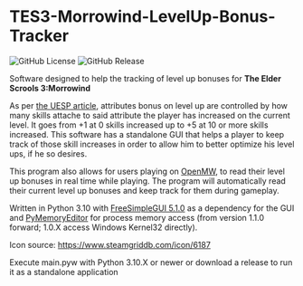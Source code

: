 # TES3-Morrowind-LevelUp-Bonus-Tracker
![GitHub License](https://img.shields.io/github/license/miguelalvim/TES3-Morrowind-LevelUp-Bonus-Tracker)
![GitHub Release](https://img.shields.io/github/v/release/MiguelAlvim/TES3-Morrowind-LevelUp-Bonus-Tracker)

Software designed to help the tracking of level up bonuses for **The Elder Scrools 3:Morrowind**

As per [the UESP article](https://en.uesp.net/wiki/Morrowind:Level), attributes bonus on level up are controlled by how many skills attache to said attribute the player has increased on the current level. It goes from +1 at 0 skills increased up to +5 at 10 or more skills increased. This software has a standalone GUI that helps a player to keep track of those skill increases in order to allow him to better optimize his level ups, if he so desires.

This program also allows for users playing on [OpenMW](https://github.com/OpenMW/openmw), to read their level up bonuses in real time while playing. The program will automatically read their current level up bonuses and keep track for them during gameplay.

Written in Python 3.10 with [FreeSimpleGUI 5.1.0](https://github.com/spyoungtech/FreeSimpleGUI) as a dependency for the GUI and [PyMemoryEditor](https://github.com/JeanExtreme002/PyMemoryEditor) for process memory access (from version 1.1.0 forward; 1.0.X access Windows Kernel32 directly).

Icon source: https://www.steamgriddb.com/icon/6187

Execute main.pyw with Python 3.10.X or newer or download a release to run it as a standalone application
